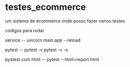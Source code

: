 # testes_ecommerce
um sistema de ecommerce onde posso fazer varios testes 

códigos para rodar 

service -- uvicorn main:app --reload

pytest -- pytest -v
pytest -v -s

pystest com html -- pytest --html=report.html
